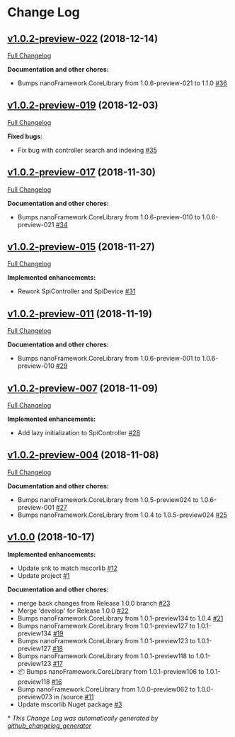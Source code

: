 # Change Log

## [v1.0.2-preview-022](https://github.com/nanoframework/lib-Windows.Devices.Spi/tree/v1.0.2-preview-022) (2018-12-14)
[Full Changelog](https://github.com/nanoframework/lib-Windows.Devices.Spi/compare/v1.0.2-preview-019...v1.0.2-preview-022)

**Documentation and other chores:**

- Bumps nanoFramework.CoreLibrary from 1.0.6-preview-021 to 1.1.0 [\#36](https://github.com/nanoframework/lib-Windows.Devices.Spi/pull/36)

## [v1.0.2-preview-019](https://github.com/nanoframework/lib-Windows.Devices.Spi/tree/v1.0.2-preview-019) (2018-12-03)
[Full Changelog](https://github.com/nanoframework/lib-Windows.Devices.Spi/compare/v1.0.2-preview-017...v1.0.2-preview-019)

**Fixed bugs:**

- Fix bug with controller search and indexing [\#35](https://github.com/nanoframework/lib-Windows.Devices.Spi/pull/35)

## [v1.0.2-preview-017](https://github.com/nanoframework/lib-Windows.Devices.Spi/tree/v1.0.2-preview-017) (2018-11-30)
[Full Changelog](https://github.com/nanoframework/lib-Windows.Devices.Spi/compare/v1.0.2-preview-015...v1.0.2-preview-017)

**Documentation and other chores:**

- Bumps nanoFramework.CoreLibrary from 1.0.6-preview-010 to 1.0.6-preview-021 [\#34](https://github.com/nanoframework/lib-Windows.Devices.Spi/pull/34)

## [v1.0.2-preview-015](https://github.com/nanoframework/lib-Windows.Devices.Spi/tree/v1.0.2-preview-015) (2018-11-27)
[Full Changelog](https://github.com/nanoframework/lib-Windows.Devices.Spi/compare/v1.0.2-preview-011...v1.0.2-preview-015)

**Implemented enhancements:**

- Rework SpiController and SpiDevice [\#31](https://github.com/nanoframework/lib-Windows.Devices.Spi/pull/31)

## [v1.0.2-preview-011](https://github.com/nanoframework/lib-Windows.Devices.Spi/tree/v1.0.2-preview-011) (2018-11-19)
[Full Changelog](https://github.com/nanoframework/lib-Windows.Devices.Spi/compare/v1.0.2-preview-007...v1.0.2-preview-011)

**Documentation and other chores:**

- Bumps nanoFramework.CoreLibrary from 1.0.6-preview-001 to 1.0.6-preview-010 [\#29](https://github.com/nanoframework/lib-Windows.Devices.Spi/pull/29)

## [v1.0.2-preview-007](https://github.com/nanoframework/lib-Windows.Devices.Spi/tree/v1.0.2-preview-007) (2018-11-09)
[Full Changelog](https://github.com/nanoframework/lib-Windows.Devices.Spi/compare/v1.0.2-preview-004...v1.0.2-preview-007)

**Implemented enhancements:**

- Add lazy initialization to SpiController [\#28](https://github.com/nanoframework/lib-Windows.Devices.Spi/pull/28)

## [v1.0.2-preview-004](https://github.com/nanoframework/lib-Windows.Devices.Spi/tree/v1.0.2-preview-004) (2018-11-08)
[Full Changelog](https://github.com/nanoframework/lib-Windows.Devices.Spi/compare/v1.0.0...v1.0.2-preview-004)

**Documentation and other chores:**

- Bumps nanoFramework.CoreLibrary from 1.0.5-preview024 to 1.0.6-preview-001 [\#27](https://github.com/nanoframework/lib-Windows.Devices.Spi/pull/27)
- Bumps nanoFramework.CoreLibrary from 1.0.4 to 1.0.5-preview024 [\#25](https://github.com/nanoframework/lib-Windows.Devices.Spi/pull/25)

## [v1.0.0](https://github.com/nanoframework/lib-Windows.Devices.Spi/tree/v1.0.0) (2018-10-17)
**Implemented enhancements:**

- Update snk to match mscorlib [\#12](https://github.com/nanoframework/lib-Windows.Devices.Spi/pull/12)
- Update project [\#1](https://github.com/nanoframework/lib-Windows.Devices.Spi/pull/1)

**Documentation and other chores:**

- merge back changes from Release 1.0.0 branch [\#23](https://github.com/nanoframework/lib-Windows.Devices.Spi/pull/23)
- Merge 'develop' for Release 1.0.0 [\#22](https://github.com/nanoframework/lib-Windows.Devices.Spi/pull/22)
- Bumps nanoFramework.CoreLibrary from 1.0.1-preview134 to 1.0.4 [\#21](https://github.com/nanoframework/lib-Windows.Devices.Spi/pull/21)
- Bumps nanoFramework.CoreLibrary from 1.0.1-preview127 to 1.0.1-preview134 [\#19](https://github.com/nanoframework/lib-Windows.Devices.Spi/pull/19)
- Bumps nanoFramework.CoreLibrary from 1.0.1-preview123 to 1.0.1-preview127 [\#18](https://github.com/nanoframework/lib-Windows.Devices.Spi/pull/18)
- Bumps nanoFramework.CoreLibrary from 1.0.1-preview118 to 1.0.1-preview123 [\#17](https://github.com/nanoframework/lib-Windows.Devices.Spi/pull/17)
- 📦 Bumps nanoFramework.CoreLibrary from 1.0.1-preview106 to 1.0.1-preview118 [\#16](https://github.com/nanoframework/lib-Windows.Devices.Spi/pull/16)
- Bump nanoFramework.CoreLibrary from 1.0.0-preview062 to 1.0.0-preview073 in /source [\#11](https://github.com/nanoframework/lib-Windows.Devices.Spi/pull/11)
- Update mscorlib Nuget package [\#3](https://github.com/nanoframework/lib-Windows.Devices.Spi/pull/3)



\* *This Change Log was automatically generated by [github_changelog_generator](https://github.com/skywinder/Github-Changelog-Generator)*
